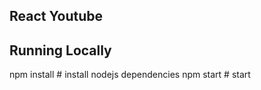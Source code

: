
## React Youtube 

## Running Locally

npm install           # install nodejs dependencies
npm start             # start 
